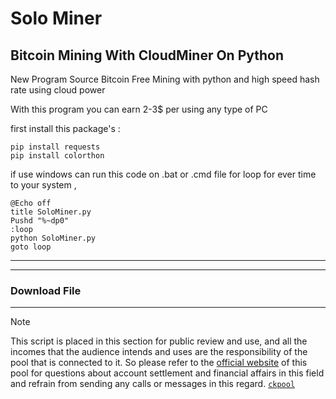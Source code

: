 # Solo Miner
## Bitcoin Mining With CloudMiner On Python

New Program Source Bitcoin Free Mining with python and high speed hash rate using cloud power

With this program you can earn 2-3$ per using any type of PC


first install this package's :
```
pip install requests
pip install colorthon
```
if use windows can run this code on .bat or .cmd file for loop for ever time to your system ,
```
@Echo off
title SoloMiner.py
Pushd "%~dp0"
:loop
python SoloMiner.py
goto loop
```

----


----

### Download File

----
>[!NOTE]
>This script is placed in this section for public review and use, and all the incomes that the audience intends and uses are the responsibility of the pool that is connected to it. So please refer to the [official website](https://solo.ckpool.org/ 'solo.ckpool.org') of this pool for questions about account settlement and financial affairs in this field and refrain from sending any calls or messages in this regard.  [`ckpool`](https://solo.ckpool.org/ 'solo.ckpool.org')


